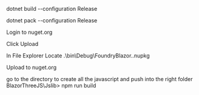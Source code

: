 dotnet build --configuration Release

dotnet pack --configuration Release  

Login to nuget.org

Click Upload

In File Explorer Locate .\bin\Debug\FoundryBlazor.<version>.nupkg

Upload to nuget.org

go to the directory
to create all the javascript and push into the right folder
BlazorThreeJS\Jslib> npm run build